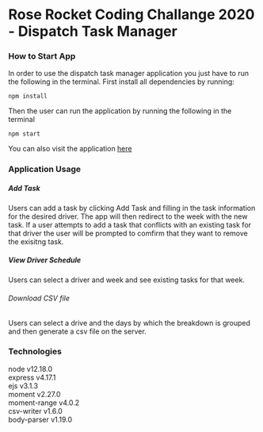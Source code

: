 # Rose Rocket Coding Challange 2020 - Dispatch Task Manager

### How to Start App
In order to use the dispatch task manager application you just have to run the following in the terminal.
First install all dependencies by running: 
```
npm install 
```
Then the user can run the application by running the following in the terminal
```
npm start
```  

You can also visit the application [here](https://rose-rocket-challange.herokuapp.com/)
### Application Usage
##### Add Task
Users can add a task by clicking Add Task and filling in the task information for the desired driver. The app will then redirect to the week with the new task. If a user attempts to add a task that conflicts with an existing task for that driver the user will be prompted to comfirm that they want to remove the exisitng task.

##### View Driver Schedule
Users can select a driver and week and see existing tasks for that week.

###### Download CSV file
Users can select a drive and the days by which the breakdown is grouped and then generate a csv file on the server. 

### Technologies
node v12.18.0  
express v4.17.1  
ejs v3.1.3  
moment v2.27.0  
moment-range v4.0.2  
csv-writer v1.6.0  
body-parser v1.19.0  





